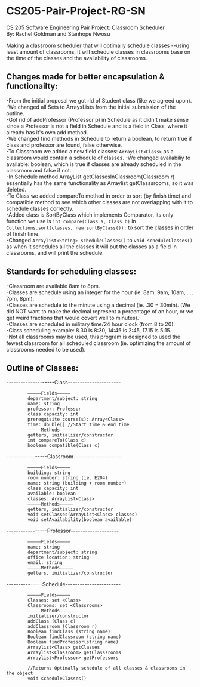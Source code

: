 # CS205-Pair-Project-RG-SN
CS 205 Software Engineering Pair Project: Classroom Scheduler  
By: Rachel Goldman and Stanhope Nwosu   

Making a classroom scheduler that will optimally schedule classes --using least amount of classrooms. It will schedule classes in classrooms base on the time of the classes and the availability of classrooms.

## Changes made for better encapsulation & functionailty:  
-From the initial proposal we got rid of Student class (like we agreed upon).  
-We changed all Sets to ArraysLists from the initial submission of the outline.  
-Got rid of addProfessor (Professor p) in Schedule as it didn't make sense since a Professor is not a field in Schedule and is a field in Class, where it already has it's own add method.    
-We changed find methods in Schedule to return a boolean, to return true if class and professor are found, false otherwise.  
-To Classroom we added a new field classes: ```ArrayList<Class>``` as a classroom would contain a schedule of classes. 
-We changed availabiliy to available: boolean, which is true if classes are already scheduled in the classroom and false if not.   
-In Schedule method ArrayList<Class> getClassesInClassroom(Classroom r) essentially has the same functionality as Arraylist<Classroom> getClasssrooms, so it was deleted.   
-To Class we added compareTo method in order to sort (by finish time) and compatible method to see which other classes are not overlapping with it to schedule classes correctly.  
-Added class is SortByClass which implements Comparator, its only function we use is ```int compare(Class a, Class b)``` in
```Collections.sort(classes, new sortByClass());``` to sort the classes in order of finish time.   
-Changed ```Arraylist<String> scheduleClasses()``` to ```void scheduleClasses()``` as when it schedules all the classes it will put the classes as a field in classrooms, and will print the schedule.


## Standards for scheduling classes:    
-Classroom are available 8am to 8pm.      
-Classes are schedule using an integer for the hour (ie. 8am, 9am, 10am, ..., 7pm, 8pm).     
-Classes are schedule to the minute using a decimal (ie. .30 = 30min). (We did NOT want to make the decimal represent a percentage of an hour, or we get weird fractions that would covert well to minutes).     
-Classes are scheduled in military time/24 hour clock (from 8 to 20).  
-Class scheduling example: 8.30 is 8:30, 14:45 is 2:45, 17.15 is 5:15.   
-Not all classrooms may be used, this program is designed to used the fewest classroom for all scheduled classroom (ie. optimizing the amount of classrooms needed to be used).     

## Outline of Classes:  
--------------------Class----------------------   
```
        —————Fields—————  
        department/subject: string  
        name: string  
        professor: Professor  
        class capacity: int  
        prerequisite course(s): Array<Class>  
        time: double[] //Start time & end time  
        —————Methods—————  
        getters, initializer/constructor
        int compareTo(Class c)
        boolean compatible(Class c)
 ```       
            
-----------------Classroom--------------------  
```
        —————Fields—————  
        building: string  
        room number: string (ie. E204)   
        name: string (building + room number)  
        class capacity: int  
        available: boolean    
        classes: ArrayList<Class>
        —————Methods—————  
        getters, initializer/constructor
        void setClasses(ArrayList<Class> classes)
        void setAvailability(boolean available)
```
  
-----------------Professor--------------------  
```
        —————Fields—————  
        name: string  
        department/subject: string
        office location: string  
        email: string      
        —————Methods—————  
        getters, initializer/constructor  
```
  
---------------Schedule----------------------- 
```
        —————Fields—————  
        Classes: set <Class>  
        Classrooms: set <Classrooms>    
        —————Methods—————  
        initializer/constructor
        addClass (Class c)             
        addClassroom (Classroom r)  
        Boolean findClass (string name) 
        Boolean findClassroom (string name)  
        Boolean findProfessor(string name) 
        Arraylist<Class> getClasses 
        Arraylist<Classroom> getClasssrooms
        Arraylist<Professor> getProfessors
        
        //Returns Optimally schedule of all classes & classrooms in the object    
        void scheduleClasses()  
    
```
